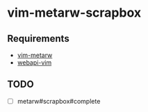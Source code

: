 # vim-metarw-scrapbox

## Requirements

- [vim-metarw](https://github.com/kana/vim-metarw)
- [webapi-vim](https://github.com/mattn/webapi-vim)

## TODO

- [ ] metarw#scrapbox#complete
